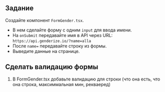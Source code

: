 ## Задание

Создайте компонент `FormGender.tsx`.

- В нем сделайте форму с одним `input` для ввода имени.
- На `onSubmit` передавайте имя в API через URL:
  `https://api.genderize.io/?name=alla`
- После `name=` передавайте строку из формы.
- Выведите данные на странице.

## Сделать валидацию формы 
1. В FormGender.tsx добавьте валидацию для строки
(что она есть, что она строка, максиммальная мин, рекваеред)


